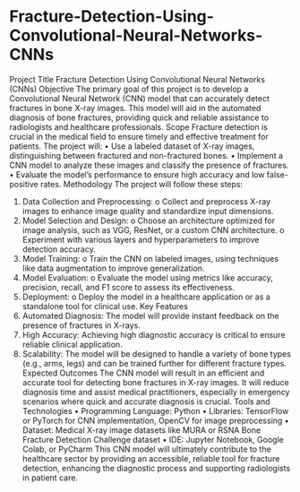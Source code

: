 # Fracture-Detection-Using-Convolutional-Neural-Networks-CNNs


Project Title
Fracture Detection Using Convolutional Neural Networks (CNNs)
Objective
The primary goal of this project is to develop a Convolutional Neural Network (CNN) model that can accurately detect fractures in bone X-ray images. This model will aid in the automated diagnosis of bone fractures, providing quick and reliable assistance to radiologists and healthcare professionals.
Scope
Fracture detection is crucial in the medical field to ensure timely and effective treatment for patients. The project will:
•	Use a labeled dataset of X-ray images, distinguishing between fractured and non-fractured bones.
•	Implement a CNN model to analyze these images and classify the presence of fractures.
•	Evaluate the model’s performance to ensure high accuracy and low false-positive rates.
Methodology
The project will follow these steps:
1.	Data Collection and Preprocessing:
o	Collect and preprocess X-ray images to enhance image quality and standardize input dimensions.
2.	Model Selection and Design:
o	Choose an architecture optimized for image analysis, such as VGG, ResNet, or a custom CNN architecture.
o	Experiment with various layers and hyperparameters to improve detection accuracy.
3.	Model Training:
o	Train the CNN on labeled images, using techniques like data augmentation to improve generalization.
4.	Model Evaluation:
o	Evaluate the model using metrics like accuracy, precision, recall, and F1 score to assess its effectiveness.
5.	Deployment:
o	Deploy the model in a healthcare application or as a standalone tool for clinical use.
Key Features
1.	Automated Diagnosis: The model will provide instant feedback on the presence of fractures in X-rays.
2.	High Accuracy: Achieving high diagnostic accuracy is critical to ensure reliable clinical application.
3.	Scalability: The model will be designed to handle a variety of bone types (e.g., arms, legs) and can be trained further for different fracture types.
Expected Outcomes
The CNN model will result in an efficient and accurate tool for detecting bone fractures in X-ray images. It will reduce diagnosis time and assist medical practitioners, especially in emergency scenarios where quick and accurate diagnosis is crucial.
Tools and Technologies
•	Programming Language: Python
•	Libraries: TensorFlow or PyTorch for CNN implementation, OpenCV for image preprocessing
•	Dataset: Medical X-ray image datasets like MURA or RSNA Bone Fracture Detection Challenge dataset
•	IDE: Jupyter Notebook, Google Colab, or PyCharm
This CNN model will ultimately contribute to the healthcare sector by providing an accessible, reliable tool for fracture detection, enhancing the diagnostic process and supporting radiologists in patient care.

